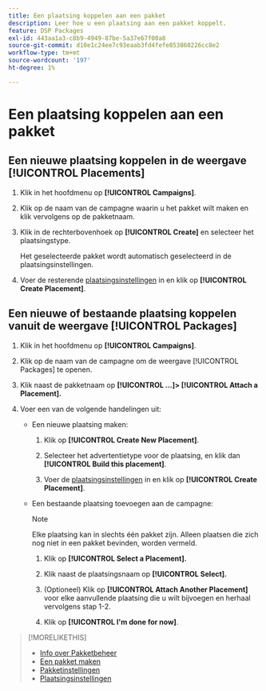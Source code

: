 ```yaml
---
title: Een plaatsing koppelen aan een pakket
description: Leer hoe u een plaatsing aan een pakket koppelt.
feature: DSP Packages
exl-id: 443aa1a3-c8b9-4949-87be-5a37e67f00a8
source-git-commit: d10e1c24ee7c93eaab3fd4fefe853860226cc8e2
workflow-type: tm+mt
source-wordcount: '197'
ht-degree: 1%

---
```


# Een plaatsing koppelen aan een pakket

## Een nieuwe plaatsing koppelen in de weergave [!UICONTROL Placements]

1. Klik in het hoofdmenu op **[!UICONTROL Campaigns]**.

1. Klik op de naam van de campagne waarin u het pakket wilt maken en klik vervolgens op de pakketnaam.

1. Klik in de rechterbovenhoek op **[!UICONTROL Create]** en selecteer het plaatsingstype.

   Het geselecteerde pakket wordt automatisch geselecteerd in de plaatsingsinstellingen.

1. Voer de resterende [plaatsingsinstellingen](/help/dsp/campaign-management/placements/placement-settings.md) in en klik op **[!UICONTROL Create Placement]**.

## Een nieuwe of bestaande plaatsing koppelen vanuit de weergave [!UICONTROL Packages]

1. Klik in het hoofdmenu op **[!UICONTROL Campaigns]**.

1. Klik op de naam van de campagne om de weergave [!UICONTROL Packages] te openen.

1. Klik naast de pakketnaam op **[!UICONTROL ...]> [!UICONTROL Attach a Placement].**

1. Voer een van de volgende handelingen uit:

   * Een nieuwe plaatsing maken:

      1. Klik op **[!UICONTROL Create New Placement]**.

      1. Selecteer het advertentietype voor de plaatsing, en klik dan **[!UICONTROL Build this placement]**.

      1. Voer de [plaatsingsinstellingen](/help/dsp/campaign-management/placements/placement-settings.md) in en klik op **[!UICONTROL Create Placement]**.
   * Een bestaande plaatsing toevoegen aan de campagne:

      >[!NOTE]
      >
      >Elke plaatsing kan in slechts één pakket zijn. Alleen plaatsen die zich nog niet in een pakket bevinden, worden vermeld.

      1. Klik op **[!UICONTROL Select a Placement].**

      1. Klik naast de plaatsingsnaam op **[!UICONTROL Select].**

      1. (Optioneel) Klik op **[!UICONTROL Attach Another Placement]** voor elke aanvullende plaatsing die u wilt bijvoegen en herhaal vervolgens stap 1-2.

      1. Klik op **[!UICONTROL I'm done for now]**.


>[!MORELIKETHIS]
>
>* [Info over Pakketbeheer](package-about.md)
>* [Een pakket maken](package-create.md)
>* [Pakketinstellingen](package-settings.md)
>* [Plaatsingsinstellingen](/help/dsp/campaign-management/placements/placement-settings.md)

